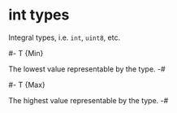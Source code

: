 # int types

<!-- api-definition -->
Integral types, i.e. `int`, `uint8`, etc.

<!-- api-constants -->
#-
T {Min}

The lowest value representable by the type.
-#

#-
T {Max}

The highest value representable by the type.
-#
